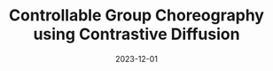---
title: "Controllable Group Choreography using Contrastive Diffusion"
collection: publications
date: 2023-12-01

venue: 'SIGGRAPH Asia'
paperurl: '/files/pdf/sa23_gcd.pdf'
link: https://dl.acm.org/doi/abs/10.1145/3618356
code: https://aioz-ai.github.io/GCD/ 
github: https://github.com/aioz-ai/GCD
citation: '<b>Nhat Le</b>, Tuong Do, Khoa Do, Hien Nguyen, Erman Tjiputra, Quang D. Tran, Anh Nguyen (2023). &quot;Controllable Group Choreography using Contrastive Diffusion.&quot; In <i>SIGGRAPH Asia/ACM Transactions on Graphics (TOG) 2023</i>.'
---